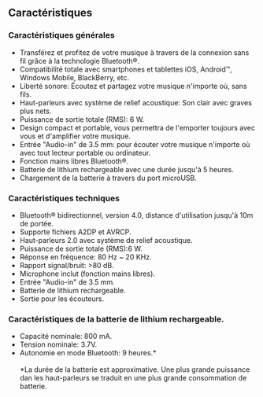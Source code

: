 ## Caractéristiques

### Caractéristiques générales

* Transférez et profitez de votre musique à travers de la connexion sans fil grâce à la technologie Bluetooth®.
* Compatibilité totale avec smartphones et tablettes iOS, Android™, Windows Mobile, BlackBerry, etc.
* Liberté sonore: Écoutez et partagez votre musique n'importe où, sans fils.
* Haut-parleurs avec système de relief acoustique: Son clair avec graves plus nets.
* Puissance de sortie totale (RMS): 6 W.
* Design compact et portable, vous permettra de l'emporter toujours avec vous et d'amplifier votre musique.
* Entrée "Audio-in" de 3.5 mm: pour écouter votre musique n'importe où avec tout lecteur portable ou ordinateur.
* Fonction mains libres Bluetooth®.
* Batterie de lithium rechargeable avec une durée jusqu'à 5 heures.
* Chargement de la batterie à travers du port microUSB.

### Caractéristiques techniques

* Bluetooth® bidirectionnel, version 4.0, distance d'utilisation jusqu'à 10m de portée.
* Supporte fichiers A2DP et AVRCP.
* Haut-parleurs 2.0 avec système de relief acoustique.
* Puissance de sortie totale (RMS):6 W.
* Réponse en fréquence: 80 Hz ~ 20 KHz.
* Rapport signal/bruit: >80 dB.
* Microphone inclut (fonction mains libres).
* Entrée "Audio-in" de 3.5 mm.
* Batterie de lithium rechargeable.
* Sortie pour les écouteurs.

### Caractéristiques de la batterie de lithium rechargeable.

* Capacité nominale: 800 mA.
* Tension nominale: 3.7V.
* Autonomie en mode Bluetooth: 9 heures.*
<br/><br/>
 *La durée  de la batterie est approximative. Une plus grande puissance dan les haut-parleurs se traduit en une plus grande consommation de batterie.
